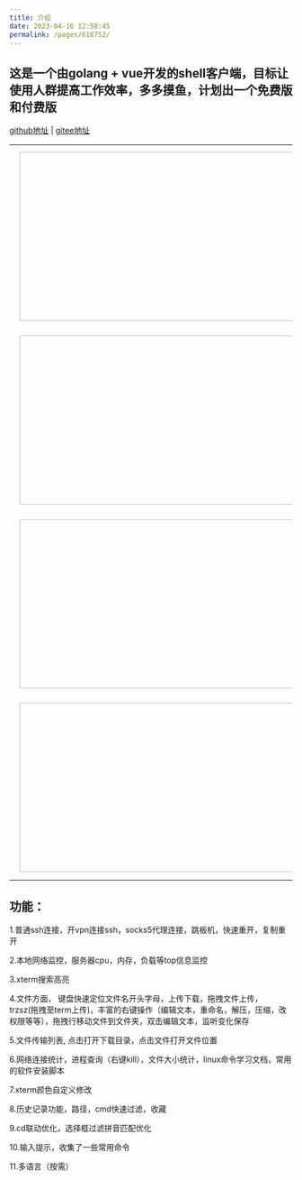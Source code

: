 ```yaml
---
title: 介绍
date: 2023-04-16 12:58:45
permalink: /pages/616752/
---
```


## 这是一个由golang + vue开发的shell客户端，目标让使用人群提高工作效率，多多摸鱼，计划出一个免费版和付费版

[github地址](https://github.com/zundaren/btshell-page) | [gitee地址](https://gitee.com/zundaren/btshell-page)

<table>
  <tbody>
    <tr>
      <td align="center" valign="middle">
        <img :src="$withBase('/img/comm/bt首页截图.png')" alt="" class="no-zoom" style="width:1000px;height:300px;margin: 10px;">
      </td>
    </tr>
    <tr>
      <td align="center" valign="middle">
        <img :src="$withBase('/img/comm/bt首页截图2.png')" alt="" class="no-zoom" style="width:1000px;height:300px;margin: 10px;">
      </td>
    </tr>
    <tr>
      <td align="center" valign="middle">
        <img :src="$withBase('/img/comm/bt首页截图3.png')" alt="" class="no-zoom" style="width:1000px;height:300px;margin: 10px;">
      </td>
    </tr>
    <tr>
      <td align="center" valign="middle">
        <img :src="$withBase('/img/comm/bt首页截图4.png')" alt="" class="no-zoom" style="width:1000px;height:300px;margin: 10px;">
      </td>
    </tr>

  </tbody>
</table>


## 功能：

1.普通ssh连接，开vpn连接ssh，socks5代理连接，跳板机，快速重开，复制重开

2.本地网络监控，服务器cpu，内存，负载等top信息监控

3.xterm搜索高亮

4.文件方面， 键盘快速定位文件名开头字母，上传下载，拖拽文件上传， trzsz(拖拽至term上传)，丰富的右键操作（编辑文本，重命名，解压，压缩，改权限等等），拖拽行移动文件到文件夹，双击编辑文本，监听变化保存

5.文件传输列表, 点击打开下载目录，点击文件打开文件位置

6.网络连接统计，进程查询（右键kill），文件大小统计，linux命令学习文档，常用的软件安装脚本

7.xterm颜色自定义修改

8.历史记录功能，路径，cmd快速过滤，收藏

9.cd联动优化，选择框过滤拼音匹配优化

10.输入提示，收集了一些常用命令

11.多语言（按需）
